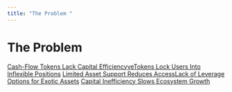 ```yaml
---
title: "The Problem "
---
```


The Problem
===========

[Cash-Flow Tokens Lack Capital Efficiency](/paydax-docs/paydax-whitepaper-v6/the-problem/cash-flow-tokens-lack-capital-efficiency)[veTokens Lock Users Into Inflexible Positions](/paydax-docs/paydax-whitepaper-v6/the-problem/vetokens-lock-users-into-inflexible-positions) [Limited Asset Support Reduces Access](/paydax-docs/paydax-whitepaper-v6/the-problem/limited-asset-support-reduces-access)[Lack of Leverage Options for Exotic Assets](/paydax-docs/paydax-whitepaper-v6/the-problem/lack-of-leverage-options-for-exotic-assets) [Capital Inefficiency Slows Ecosystem Growth](/paydax-docs/paydax-whitepaper-v6/the-problem/capital-inefficiency-slows-ecosystem-growth)

